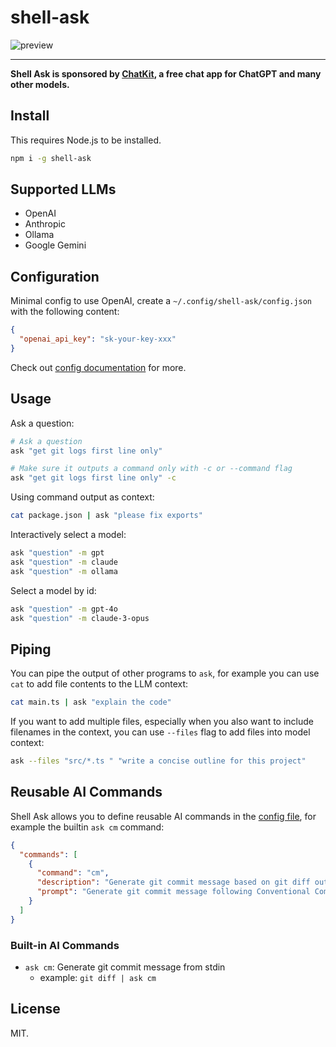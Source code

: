 # shell-ask

![preview](https://cdn.jsdelivr.net/gh/egoist-bot/images@main/uPic/js3Bja.png)

---

**Shell Ask is sponsored by [ChatKit](https://chatkit.app), a free chat app for ChatGPT and many other models.**

## Install

This requires Node.js to be installed.

```bash
npm i -g shell-ask
```

## Supported LLMs

- OpenAI
- Anthropic
- Ollama
- Google Gemini

## Configuration


Minimal config to use OpenAI, create a `~/.config/shell-ask/config.json` with the following content:

```json
{
  "openai_api_key": "sk-your-key-xxx"
}
```

Check out [config documentation](./docs/config.md) for more.


## Usage

Ask a question:

```bash
# Ask a question
ask "get git logs first line only"

# Make sure it outputs a command only with -c or --command flag
ask "get git logs first line only" -c
```

Using command output as context:

```bash
cat package.json | ask "please fix exports"
```

Interactively select a model:

```bash
ask "question" -m gpt
ask "question" -m claude
ask "question" -m ollama
```

Select a model by id:

```bash
ask "question" -m gpt-4o
ask "question" -m claude-3-opus
```

## Piping

You can pipe the output of other programs to `ask`, for example you can use `cat` to add file contents to the LLM context:

```bash
cat main.ts | ask "explain the code"
```

If you want to add multiple files, especially when you also want to include filenames in the context, you can use `--files` flag to add files into model context:

```bash
ask --files "src/*.ts " "write a concise outline for this project"
```

## Reusable AI Commands

Shell Ask allows you to define reusable AI commands in the [config file](./docs/config.md), for example the builtin `ask cm` command:

```json
{
  "commands": [
    {
      "command": "cm",
      "description": "Generate git commit message based on git diff output",
      "prompt": "Generate git commit message following Conventional Commits specification based on the git diff output in stdin\nYou must return a commit message only, without any other text or quotes."
    }
  ]
}
```

### Built-in AI Commands

- `ask cm`: Generate git commit message from stdin
  - example: `git diff | ask cm`

## License

MIT.
